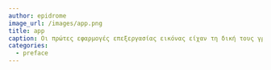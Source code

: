 ```yaml
---
author: epidrome
image_url: /images/app.png
title: app
caption: Οι πρώτες εφαρμογές επεξεργασίας εικόνας είχαν τη δική τους γραφική διεπαφή με τον χρήστη, αφού το κυρίαρχο λειτουργικό σύστημα της εποχής MS-DOS δεν είχε ακόμη γραφική διεπαφή, με αποτέλεσμα να υπάρχει μεγάλη ασυνέπεια ακόμη και σε οριζόντιες λειτουργίες (π.χ., παράθυρα, αποθήκευση, κτλ.) ανάμεσα στις διαφορετικές εφαρμογές.
categories:
  - preface
---
```


